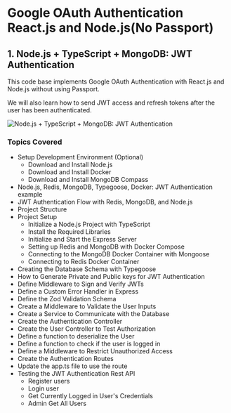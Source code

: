# Google OAuth Authentication React.js and Node.js(No Passport)

## 1. Node.js + TypeScript + MongoDB: JWT Authentication

This code base implements Google OAuth Authentication with React.js and Node.js without using Passport.

We will also learn how to send JWT access and refresh tokens after the user has been authenticated.

![Node.js + TypeScript + MongoDB: JWT Authentication](https://codevoweb.com/wp-content/uploads/2022/04/Node.js-TypeScript-MongoDB-JWT-Authentication.webp)

### Topics Covered

- Setup Development Environment (Optional)
    - Download and Install Node.js
    - Download and Install Docker
    - Download and Install MongoDB Compass
- Node.js, Redis, MongoDB, Typegoose, Docker: JWT Authentication example
- JWT Authentication Flow with Redis, MongoDB, and Node.js
- Project Structure
- Project Setup
    - Initialize a Node.js Project with TypeScript
    - Install the Required Libraries
    - Initialize and Start the Express Server
    - Setting up Redis and MongoDB with Docker Compose
    - Connecting to the MongoDB Docker Container with Mongoose
    - Connecting to Redis Docker Container
- Creating the Database Schema with Typegoose
- How to Generate Private and Public keys for JWT Authentication
- Define Middleware to Sign and Verify JWTs
- Define a Custom Error Handler in Express
- Define the Zod Validation Schema
- Create a Middleware to Validate the User Inputs
- Create a Service to Communicate with the Database
- Create the Authentication Controller
- Create the User Controller to Test Authorization
- Define a function to deserialize the User
- Define a function to check if the user is logged in
- Define a Middleware to Restrict Unauthorized Access
- Create the Authentication Routes
- Update the app.ts file to use the route
- Testing the JWT Authentication Rest API
    - Register users
    - Login user
    - Get Currently Logged in User's Credentials
    - Admin Get All Users
